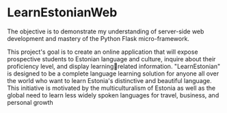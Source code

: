 # LearnEstonianWeb
The objective is to demonstrate my understanding of server-side web development and mastery of the Python Flask micro-framework.

This project's goal is to create an online application that will expose prospective students to Estonian language and culture, inquire about their proficiency level, and display learningrelated information. "LearnEstonian" is designed to be a complete language learning solution for anyone all over the world who want to learn Estonia's distinctive and beautiful language. 
This initiative is motivated by the multiculturalism of Estonia as well as the global need to  learn less widely spoken languages for travel, business, and personal growth
